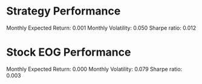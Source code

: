 # Strategy Performance
Monthly Expected Return: 0.001
Monthly Volatility: 0.050
Sharpe ratio: 0.012
# Stock EOG Performance
Monthly Expected Return: 0.000
Monthly Volatility: 0.079
Sharpe ratio: 0.003
